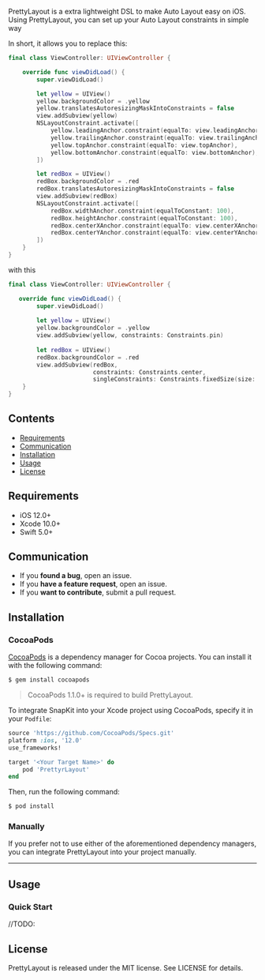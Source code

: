 PrettyLayout is a extra lightweight DSL to make Auto Layout easy on iOS.
Using PrettyLayout, you can set up your Auto Layout constraints in simple way 

In short, it allows you to replace this:

```swift
final class ViewController: UIViewController {

    override func viewDidLoad() {
        super.viewDidLoad()

        let yellow = UIView()
        yellow.backgroundColor = .yellow
        yellow.translatesAutoresizingMaskIntoConstraints = false
        view.addSubview(yellow)
        NSLayoutConstraint.activate([
            yellow.leadingAnchor.constraint(equalTo: view.leadingAnchor),
            yellow.trailingAnchor.constraint(equalTo: view.trailingAnchor),
            yellow.topAnchor.constraint(equalTo: view.topAnchor),
            yellow.bottomAnchor.constraint(equalTo: view.bottomAnchor),
        ])

        let redBox = UIView()
        redBox.backgroundColor = .red
        redBox.translatesAutoresizingMaskIntoConstraints = false
        view.addSubview(redBox)
        NSLayoutConstraint.activate([
            redBox.widthAnchor.constraint(equalToConstant: 100),
            redBox.heightAnchor.constraint(equalToConstant: 100),
            redBox.centerXAnchor.constraint(equalTo: view.centerXAnchor),
            redBox.centerYAnchor.constraint(equalTo: view.centerYAnchor),
        ])
    }
}
```
with this

```swift
final class ViewController: UIViewController {

   override func viewDidLoad() {
        super.viewDidLoad()
        
        let yellow = UIView()
        yellow.backgroundColor = .yellow
        view.addSubview(yellow, constraints: Constraints.pin)
        
        let redBox = UIView()
        redBox.backgroundColor = .red
        view.addSubview(redBox,
                        constraints: Constraints.center,
                        singleConstraints: Constraints.fixedSize(size: CGSize(width: 100, height: 100)))
    }
}
```

## Contents

- [Requirements](#requirements)
- [Communication](#communication)
- [Installation](#installation)
- [Usage](#usage)
- [License](#license)

## Requirements

- iOS 12.0+
- Xcode 10.0+
- Swift 5.0+

## Communication

- If you **found a bug**, open an issue.
- If you **have a feature request**, open an issue.
- If you **want to contribute**, submit a pull request.


## Installation

### CocoaPods

[CocoaPods](http://cocoapods.org) is a dependency manager for Cocoa projects. You can install it with the following command:

```bash
$ gem install cocoapods
```

> CocoaPods 1.1.0+ is required to build PrettyLayout.

To integrate SnapKit into your Xcode project using CocoaPods, specify it in your `Podfile`:

```ruby
source 'https://github.com/CocoaPods/Specs.git'
platform :ios, '12.0'
use_frameworks!

target '<Your Target Name>' do
    pod 'PrettyrLayout'
end
```

Then, run the following command:

```bash
$ pod install
```

### Manually

If you prefer not to use either of the aforementioned dependency managers, you can integrate PrettyLayout into your project manually.

---

## Usage

### Quick Start

//TODO:

## License

PrettyLayout is released under the MIT license. See LICENSE for details.
